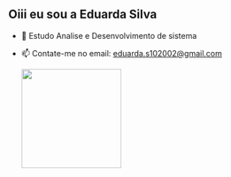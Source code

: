 ## Oiii eu sou a Eduarda Silva
- 🌱 Estudo Analise e Desenvolvimento de sistema
- 📫 Contate-me no email: eduarda.s102002@gmail.com


  <img height="180em" src="https://github-readme-stats.vercel.app/api/top-langs/?username=eduarda102002&layout=compact&langs_count=7&theme=dracula"/>
</div>
